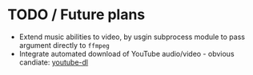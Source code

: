 # TODO / Future plans

* Extend music abilities to video, by usgin subprocess module to pass argument directly to `ffmpeg`
* Integrate automated download of YouTube audio/video - obvious candiate: [youtube-dl](https://github.com/ytdl-org/youtube-dl)